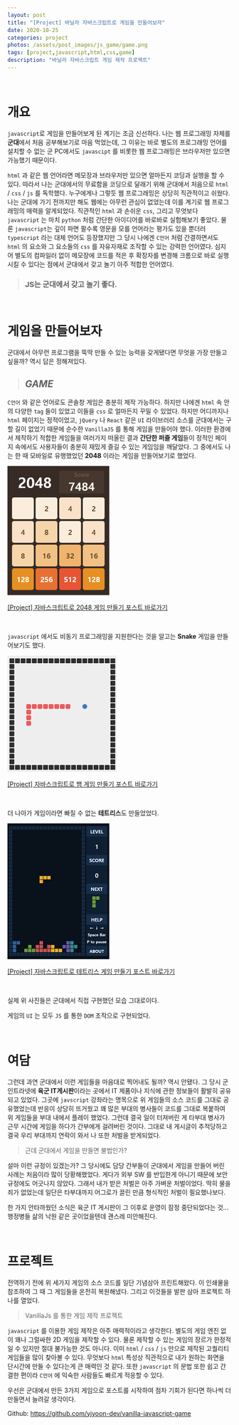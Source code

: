 ```yaml
---
layout: post
title: "[Project] 바닐라 자바스크립트로 게임을 만들어보자"
date: 2020-10-25
categories: project
photos: /assets/post_images/js_game/game.png
tags: [project,javascript,html,css,game]
description: "바닐라 자바스크립트 게임 제작 프로젝트"
---
```


<br>

# 개요

`javascript`로 게임을 만들어보게 된 계기는 조금 신선하다. 나는 웹 프로그래밍 자체를 **군대**에서 처음 공부해보기로 마음 먹었는데, 그 이유는 바로 별도의 프로그래밍 언어를 설치할 수 없는 군 PC에서도 `javascipt` 를 비롯한 웹 프로그래밍은 브라우저만 있으면 가능했기 때문이다.

`html` 과 같은 웹 언어라면 메모장과 브라우저만 있으면 얼마든지 코딩과 실행을 할 수 있다. 따라서 나는 군대에서의 무료함을 코딩으로 달래기 위해 군대에서 처음으로 `html` / `css` / `js` 를 독학했다. 누구에게나 그렇듯 웹 프로그래밍은 상당히 직관적이고 쉬웠다. 나는 군대에 가기 전까지만 해도 웹에는 아무런 관심이 없었는데 이를 계기로 웹 프로그래밍의 매력을 알게되었다. 직관적인 `html` 과 손쉬운 `css`, 그리고 무엇보다 `javascript` 는 마치 `python` 처럼 간단한 아이디어를 바로바로 실험해보기 좋았다. 물론 `javascript`는 깊이 파면 팔수록 영문을 모를 언어라는 평가도 있을 뿐더러 `typescript` 라는 대체 언어도 등장했지만 그 당시 나에겐 `C언어` 처럼 간결하면서도 `html` 의 요소와 그 요소들의 `css` 를 자유자재로 조작할 수 있는 강력한 언어였다. 심지어 별도의 컴파일러 없이 메모장에 코드를 적은 후 확장자를 변경해 크롬으로 바로 실행시킬 수 있다는 점에서 군대에서 갖고 놀기 아주 적합한 언어였다.
<br>

> ### **JS는 군대에서 갖고 놀기 좋다.**

<br>

# 게임을 만들어보자

군대에서 아무런 프로그램을 뚝딱 만들 수 있는 능력을 갖게됐다면 무엇을 가장 만들고 싶을까? 역시 답은 정해져있다.

> ## ***GAME***

`C언어` 와 같은 언어로도 콘솔창 게임은 충분히 제작 가능하다. 하지만 나에겐 `html` 속 안의 다양한 `tag` 들이 있었고 이들을 `css` 로 얼마든지 꾸밀 수 있었다. 하지만 어디까지나 `html` 페이지는 정적이었고, `jQuery` 나 `React` 같은 `UI` 라이브러리 소스를 군대에서는 구할 길이 없었기 때문에 순수한 `VanillaJS` 를 통해 게임을 만들어야 했다. 이러한 환경에서 제작하기 적합한 게임들을 여러가지 떠올린 결과 **간단한 퍼즐 게임**들이 정적인 페이지 속에서도 사용자들이 충분히 재밌게 즐길 수 있는 게임임을 깨달았다. 그 중에서도 나는 한 때 모바일로 유행했었던 **2048** 이라는 게임을 만들어보기로 했었다.

![2048](/assets/post_images/js_game/ex_2048.png)

[[Project] 자바스크립트로 2048 게임 만들기 포스트 바로가기](https://yjyoon-dev.github.io/project/2020/11/13/jsgame-2048/)

<br>

`javascript` 에서도 비동기 프로그래밍을 지원한다는 것을 알고는 **Snake** 게임을 만들어보기도 했다.

![snake](/assets/post_images/js_game/ex_snake.png)

[[Project] 자바스크립트로 뱀 게임 만들기 포스트 바로가기](https://yjyoon-dev.github.io/project/2020/11/13/jsgame-snake/)

<br>

더 나아가 게임이라면 빠질 수 없는 **테트리스**도 만들었었다.

![tetris](/assets/post_images/js_game/ex_tetris.png)

[[Project] 자바스크립트로 테트리스 게임 만들기 포스트 바로가기](https://yjyoon-dev.github.io/project/2020/11/13/jsgame-tetris/)

<br>

실제 위 사진들은 군대에서 직접 구현했던 모습 그대로이다.

게임의 `UI` 는 모두 `JS` 를 통한 `DOM` 조작으로 구현되었다.

<br>

# 여담

그런데 과연 군대에서 이런 게임들을 마음대로 찍어내도 될까? 역시 안됐다. 그 당시 군 인트라넷에 **육군 IT게시판**이라는 곳에서 IT 제품이나 지식에 관한 정보들이 활발히 공유되고 있었다. 그곳에 `javscript` 강좌라는 명목으로 위 게임들의 소스 코드를 그대로 공유했었는데 반응이 상당히 뜨거웠고 꽤 많은 부대의 병사들이 코드를 그대로 복붙하여 위 게임들을 부대 내에서 플레이 했었다. 그런데 결국 일이 터져버린 게 타부대 병사가 근무 시간에 게임을 하다가 간부에게 걸려버린 것이다. 그대로 내 게시글이 추적당하고 결국 우리 부대까지 연락이 와서 나 또한 처벌을 받게되었다.

> 근데 군대에서 게임을 만들면 불법인가?

설마 이런 규정이 있겠는가? 그 당시에도 담당 간부들이 군대에서 게임을 만들어 버린 사례는 처음이라 많이 당황해했었다. 게다가 외부 SW 를 반입한게 아니기 때문에 보안 규정에도 어긋나지 않았다. 그래서 내가 받은 처벌은 아주 가벼운 처벌이었다. 딱히 물을 죄가 없었는데 일단은 타부대까지 어그로가 끌린 만큼 형식적인 처벌이 필요했나보다.

한 가지 안타까웠던 소식은 육군 IT 게시판이 그 이후로 운영이 잠정 중단되었다는 것... 행정병들 삶의 낙원 같은 곳이었을텐데 괜스레 미안해진다.

<br>

# 프로젝트

전역하기 전에 위 세가지 게임의 소스 코드를 일단 기념삼아 프린트해왔다. 이 인쇄물을 참조하여 그 때 그 게임들을 온전히 복원해냈다. 그리고 이것들을 발판 삼아 프로젝트 하나를 열었다.

> VanillaJs 를 통한 게임 제작 프로젝트

`javascript` 를 이용한 게임 제작은 아주 매력적이라고 생각한다. 별도의 게임 엔진 없이 꽤나 그럴싸한 2D 게임을 제작할 수 있다. 물론 제작할 수 있는 게임의 장르가 한정적일 수 있지만 절대 불가능한 것도 아니다. 이미 `html` / `css` / `js` 만으로 제작된 고퀄리티 게임들을 많이 찾아볼 수 있다. 무엇보다 `html` 특성상 직관적으로 내가 원하는 화면을 단시간에 만들 수 있다는게 큰 매력인 것 같다. 또한 `javascript` 의 문법 또한 쉽고 간결한 편이라 `C언어` 에 익숙한 사람들도 빠르게 적응할 수 있다.

우선은 군대에서 만든 3가지 게임으로 포스트를 시작하여 점차 기회가 된다면 하나씩 더 만들면서 늘려갈 생각이다.

Github: <https://github.com/yjyoon-dev/vanilla-javascript-game>




